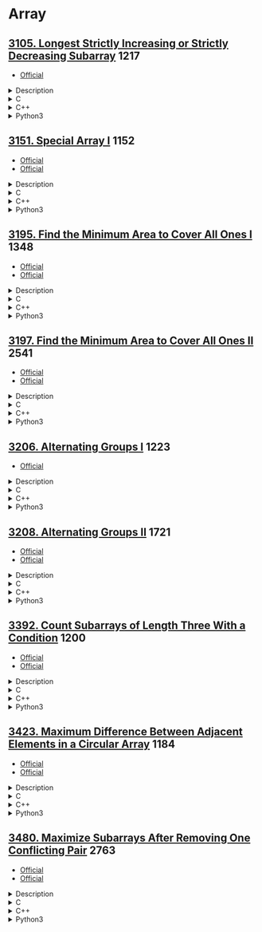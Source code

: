 # Array

## [3105. Longest Strictly Increasing or Strictly Decreasing Subarray](https://leetcode.com/problems/longest-strictly-increasing-or-strictly-decreasing-subarray/)  1217

- [Official](https://leetcode.com/problems/longest-strictly-increasing-or-strictly-decreasing-subarray/editorial/)

<details><summary>Description</summary>

```text
You are given an array of integers nums.
Return the length of the longest subarray of nums which is either strictly increasing or strictly decreasing.

Example 1:
Input: nums = [1,4,3,3,2]
Output: 2
Explanation:
The strictly increasing subarrays of nums are [1], [2], [3], [3], [4], and [1,4].
The strictly decreasing subarrays of nums are [1], [2], [3], [3], [4], [3,2], and [4,3].
Hence, we return 2.

Example 2:
Input: nums = [3,3,3,3]
Output: 1
Explanation:
The strictly increasing subarrays of nums are [3], [3], [3], and [3].
The strictly decreasing subarrays of nums are [3], [3], [3], and [3].
Hence, we return 1.

Example 3:
Input: nums = [3,2,1]
Output: 3
Explanation:
The strictly increasing subarrays of nums are [3], [2], and [1].
The strictly decreasing subarrays of nums are [3], [2], [1], [3,2], [2,1], and [3,2,1].
Hence, we return 3.

Constraints:
1 <= nums.length <= 50
1 <= nums[i] <= 50
```

</details>

<details><summary>C</summary>

```c
int longestMonotonicSubarray(int* nums, int numsSize) {
    int retVal = 1;

    int increasing = 1;
    int decreasing = 1;
    for (int i = 1; i < numsSize; ++i) {
        if (nums[i - 1] < nums[i]) {
            increasing += 1;
            decreasing = 1;
        } else if (nums[i - 1] > nums[i]) {
            decreasing += 1;
            increasing = 1;
        } else {
            increasing = 1;
            decreasing = 1;
        }
        retVal = fmax(retVal, fmax(increasing, decreasing));
    }

    return retVal;
}
```

</details>

<details><summary>C++</summary>

```c++
class Solution {
   public:
    int longestMonotonicSubarray(vector<int>& nums) {
        int retVal = 1;

        int numsSize = nums.size();

        int increasing = 1;
        int decreasing = 1;
        for (int i = 1; i < numsSize; ++i) {
            if (nums[i - 1] < nums[i]) {
                increasing += 1;
                decreasing = 1;
            } else if (nums[i - 1] > nums[i]) {
                decreasing += 1;
                increasing = 1;
            } else {
                increasing = 1;
                decreasing = 1;
            }
            retVal = max(retVal, max(increasing, decreasing));
        }

        return retVal;
    }
};
```

</details>

<details><summary>Python3</summary>

```python
class Solution:
    def longestMonotonicSubarray(self, nums: List[int]) -> int:
        retVal = 1

        numsSize = len(nums)

        increasing = 1
        decreasing = 1
        for i in range(1, numsSize):
            if (nums[i-1] < nums[i]):
                increasing += 1
                decreasing = 1
            elif (nums[i-1] > nums[i]):
                decreasing += 1
                increasing = 1
            else:
                increasing = 1
                decreasing = 1
            retVal = max(retVal, max(increasing, decreasing))

        return retVal
```

</details>

## [3151. Special Array I](https://leetcode.com/problems/special-array-i/)  1152

- [Official](https://leetcode.com/problems/special-array-i/editorial/)
- [Official](https://leetcode.cn/problems/special-array-i/solutions/2872838/te-shu-shu-zu-i-by-leetcode-solution-kpjn/)

<details><summary>Description</summary>

```text
An array is considered special if every pair of its adjacent elements contains two numbers with different parity.

You are given an array of integers nums. Return true if nums is a special array, otherwise, return false.

Example 1:
Input: nums = [1]
Output: true
Explanation:
There is only one element. So the answer is true.

Example 2:
Input: nums = [2,1,4]
Output: true
Explanation:
There is only two pairs: (2,1) and (1,4), and both of them contain numbers with different parity. So the answer is true.

Example 3:
Input: nums = [4,3,1,6]
Output: false
Explanation:
nums[1] and nums[2] are both odd. So the answer is false.

Constraints:
1 <= nums.length <= 100
1 <= nums[i] <= 100
```

<details><summary>Hint</summary>

```text
1. Try to check the parity of each element and its previous element.
```

</details>

</details>

<details><summary>C</summary>

```c
bool isArraySpecial(int* nums, int numsSize) {
    bool retVal = true;

    for (int i = 1; i < numsSize; ++i) {
        if (nums[i - 1] % 2 == nums[i] % 2) {
            retVal = false;
            break;
        }
    }

    return retVal;
}
```

</details>

<details><summary>C++</summary>

```c++
class Solution {
   public:
    bool isArraySpecial(vector<int>& nums) {
        bool retVal = true;

        int numsSize = nums.size();
        for (int i = 1; i < numsSize; ++i) {
            if (nums[i - 1] % 2 == nums[i] % 2) {
                retVal = false;
                break;
            }
        }

        return retVal;
    }
};
```

</details>

<details><summary>Python3</summary>

```python
class Solution:
    def isArraySpecial(self, nums: List[int]) -> bool:
        retVal = True

        numsSize = len(nums)
        for i in range(1, numsSize):
            if nums[i-1] % 2 == nums[i] % 2:
                retVal = False
                break

        return retVal
```

</details>

## [3195. Find the Minimum Area to Cover All Ones I](https://leetcode.com/problems/find-the-minimum-area-to-cover-all-ones-i/)  1348

- [Official](https://leetcode.com/problems/find-the-minimum-area-to-cover-all-ones-i/editorial/)
- [Official](https://leetcode.cn/problems/find-the-minimum-area-to-cover-all-ones-i/solutions/3751483/bao-han-suo-you-1-de-zui-xiao-ju-xing-mi-zty7/)

<details><summary>Description</summary>

```text
You are given a 2D binary array grid. Find a rectangle with horizontal and vertical sides with the smallest area,
such that all the 1's in grid lie inside this rectangle.

Return the minimum possible area of the rectangle.

Example 1:
Input: grid = [[0,1,0],[1,0,1]]
Output: 6
Explanation:
The smallest rectangle has a height of 2 and a width of 3, so it has an area of 2 * 3 = 6.

Example 2:
Input: grid = [[1,0],[0,0]]
Output: 1
Explanation:
The smallest rectangle has both height and width 1, so its area is 1 * 1 = 1.

Constraints:
1 <= grid.length, grid[i].length <= 1000
grid[i][j] is either 0 or 1.
The input is generated such that there is at least one 1 in grid.
```

<details><summary>Hint</summary>

```text
1. Find the minimum and maximum coordinates of a cell with a value of 1 in both directions.
```

</details>

</details>

<details><summary>C</summary>

```c
int minimumArea(int** grid, int gridSize, int* gridColSize) {
    int retVal = 0;

    int rowSize = gridSize;
    int colSize = gridColSize[0];

    int minRow = rowSize;
    int maxRow = 0;
    int minCol = colSize;
    int maxCol = 0;
    for (int x = 0; x < rowSize; x++) {
        for (int y = 0; y < colSize; y++) {
            if (grid[x][y] == 1) {
                minRow = fmin(minRow, x);
                maxRow = fmax(maxRow, x);
                minCol = fmin(minCol, y);
                maxCol = fmax(maxCol, y);
            }
        }
    }
    retVal = (maxRow - minRow + 1) * (maxCol - minCol + 1);

    return retVal;
}
```

</details>

<details><summary>C++</summary>

```c++
class Solution {
   public:
    int minimumArea(vector<vector<int>>& grid) {
        int retVal = 0;

        int gridSize = grid.size();
        int gridColSize = grid[0].size();

        int minRow = gridSize;
        int maxRow = 0;
        int minCol = gridColSize;
        int maxCol = 0;
        for (int x = 0; x < gridSize; x++) {
            for (int y = 0; y < gridColSize; y++) {
                if (grid[x][y] == 1) {
                    minRow = min(minRow, x);
                    maxRow = max(maxRow, x);
                    minCol = min(minCol, y);
                    maxCol = max(maxCol, y);
                }
            }
        }
        retVal = (maxRow - minRow + 1) * (maxCol - minCol + 1);

        return retVal;
    }
};
```

</details>

<details><summary>Python3</summary>

```python
class Solution:
    def minimumArea(self, grid: List[List[int]]) -> int:
        retVal = 0

        gridSize = len(grid)
        gridColSize = len(grid[0])

        minRow = gridSize
        maxRow = 0
        minCol = gridColSize
        maxCol = 0
        for x in range(gridSize):
            for y in range(gridColSize):
                if grid[x][y] == 1:
                    minRow = min(minRow, x)
                    maxRow = max(maxRow, x)
                    minCol = min(minCol, y)
                    maxCol = max(maxCol, y)

        retVal = (maxRow - minRow + 1) * (maxCol - minCol + 1)

        return retVal
```

</details>

## [3197. Find the Minimum Area to Cover All Ones II](https://leetcode.com/problems/find-the-minimum-area-to-cover-all-ones-ii/)  2541

- [Official](https://leetcode.com/problems/find-the-minimum-area-to-cover-all-ones-ii/editorial/)
- [Official](https://leetcode.cn/problems/find-the-minimum-area-to-cover-all-ones-ii/solutions/3756159/bao-han-suo-you-1-de-zui-xiao-ju-xing-mi-ioth/)

<details><summary>Description</summary>

```text
You are given a 2D binary array grid.
You need to find 3 non-overlapping rectangles having non-zero areas with horizontal and vertical sides
such that all the 1's in grid lie inside these rectangles.

Return the minimum possible sum of the area of these rectangles.

Note that the rectangles are allowed to touch.

Example 1:
Input: grid = [[1,0,1],[1,1,1]]
Output: 5
Explanation:
The 1's at (0, 0) and (1, 0) are covered by a rectangle of area 2.
The 1's at (0, 2) and (1, 2) are covered by a rectangle of area 2.
The 1 at (1, 1) is covered by a rectangle of area 1.

Example 2:
Input: grid = [[1,0,1,0],[0,1,0,1]]
Output: 5
Explanation:
The 1's at (0, 0) and (0, 2) are covered by a rectangle of area 3.
The 1 at (1, 1) is covered by a rectangle of area 1.
The 1 at (1, 3) is covered by a rectangle of area 1.

Constraints:
1 <= grid.length, grid[i].length <= 30
grid[i][j] is either 0 or 1.
The input is generated such that there are at least three 1's in grid.
```

<details><summary>Hint</summary>

```text
1. Consider covering using 2 rectangles. As the rectangles don’t overlap,
   one of the rectangles must either be vertically above or horizontally left to the other.
2. To find the minimum area, check all possible vertical and horizontal splits.
3. For 3 rectangles, extend the idea to first covering using one rectangle,
   and then try splitting leftover ones both horizontally and vertically.
```

</details>

</details>

<details><summary>C</summary>

```c
int minimumSum2(int** grid, int gridSize, int* gridColSize, int u, int d, int l, int r) {
    int min_i = gridSize, max_i = 0;
    int min_j = gridColSize[0], max_j = 0;
    for (int i = u; i <= d; i++) {
        for (int j = l; j <= r; j++) {
            if (grid[i][j] == 1) {
                min_i = fmin(min_i, i);
                min_j = fmin(min_j, j);
                max_i = fmax(max_i, i);
                max_j = fmax(max_j, j);
            }
        }
    }
    return min_i <= max_i ? (max_i - min_i + 1) * (max_j - min_j + 1) : INT_MAX / 3;
}
int solve(int** grid, int gridSize, int* gridColSize) {
    int retVal = 0;

    int rowSize = gridSize;
    int colSize = gridColSize[0];
    int x, y, z;
    retVal = rowSize * colSize;
    for (int i = 0; i + 1 < rowSize; i++) {
        for (int j = 0; j + 1 < colSize; j++) {
            x = minimumSum2(grid, rowSize, gridColSize, 0, i, 0, colSize - 1);
            y = minimumSum2(grid, rowSize, gridColSize, i + 1, rowSize - 1, 0, j);
            z = minimumSum2(grid, rowSize, gridColSize, i + 1, rowSize - 1, j + 1, colSize - 1);
            retVal = fmin(retVal, x + y + z);

            x = minimumSum2(grid, rowSize, gridColSize, 0, i, 0, j);
            y = minimumSum2(grid, rowSize, gridColSize, 0, i, j + 1, colSize - 1);
            z = minimumSum2(grid, rowSize, gridColSize, i + 1, rowSize - 1, 0, colSize - 1);
            retVal = fmin(retVal, x + y + z);
        }
    }
    for (int i = 0; i + 2 < rowSize; i++) {
        for (int j = i + 1; j + 1 < rowSize; j++) {
            x = minimumSum2(grid, rowSize, gridColSize, 0, i, 0, colSize - 1);
            y = minimumSum2(grid, rowSize, gridColSize, i + 1, j, 0, colSize - 1);
            z = minimumSum2(grid, rowSize, gridColSize, j + 1, rowSize - 1, 0, colSize - 1);
            retVal = fmin(retVal, x + y + z);
        }
    }

    return retVal;
}
int** rotate(int** grid, int gridSize, int* gridColSize, int* returnSize, int** returnColSizes) {
    int** pRetVal = NULL;

    int rowSize = gridSize;
    int colSize = gridColSize[0];

    (*returnSize) = 0;
    (*returnColSizes) = (int*)malloc(colSize * sizeof(int));
    if ((*returnColSizes) == NULL) {
        perror("malloc");
        return pRetVal;
    }
    pRetVal = (int**)malloc(colSize * sizeof(int*));
    if (pRetVal == NULL) {
        perror("malloc");
        free((*returnColSizes));
        (*returnColSizes) = NULL;
        return pRetVal;
    }
    for (int i = 0; i < colSize; i++) {
        pRetVal[i] = (int*)malloc(rowSize * sizeof(int));
        if (pRetVal[i] == NULL) {
            perror("malloc");
            for (int j = 0; j < i; j++) {
                free(pRetVal[j]);
                pRetVal[j] = NULL;
            }
            free((*returnColSizes));
            (*returnColSizes) = NULL;
            free(pRetVal);
            pRetVal = NULL;
            return pRetVal;
        }
        (*returnColSizes)[i] = rowSize;
    }

    for (int i = 0; i < rowSize; i++) {
        for (int j = 0; j < colSize; j++) {
            pRetVal[colSize - j - 1][i] = grid[i][j];
        }
    }
    (*returnSize) = colSize;

    return pRetVal;
}
int minimumSum(int** grid, int gridSize, int* gridColSize) {
    int retVal = 0;

    int rotateGridSize = 0;
    int* rotateGridColSizes = NULL;
    int** rotateGrid = rotate(grid, gridSize, gridColSize, &rotateGridSize, &rotateGridColSizes);
    if (rotateGrid != NULL) {
        retVal = fmin(solve(grid, gridSize, gridColSize), solve(rotateGrid, rotateGridSize, rotateGridColSizes));
    }

    //
    for (int i = 0; i < rotateGridSize; i++) {
        free(rotateGrid[i]);
        rotateGrid[i] = NULL;
    }
    free(rotateGrid);
    rotateGrid = NULL;
    free(rotateGridColSizes);
    rotateGridColSizes = NULL;

    return retVal;
}
```

</details>

<details><summary>C++</summary>

```c++
class Solution {
   private:
    int minimumSum2(vector<vector<int>> &grid, int u, int d, int l, int r) {
        int retVal = 0;

        int minRow = grid.size();
        int maxRow = 0;
        int minCol = grid[0].size();
        int maxCol = 0;
        for (int i = u; i <= d; i++) {
            for (int j = l; j <= r; j++) {
                if (grid[i][j] == 1) {
                    minRow = min(minRow, i);
                    minCol = min(minCol, j);
                    maxRow = max(maxRow, i);
                    maxCol = max(maxCol, j);
                }
            }
        }
        retVal = numeric_limits<int>::max() / 3;
        if (minRow <= maxRow) {
            retVal = (maxRow - minRow + 1) * (maxCol - minCol + 1);
        }

        return retVal;
    }
    int solve(vector<vector<int>> &grid) {
        int retVal = 0;

        int gridSize = grid.size();
        int gridColSize = grid[0].size();

        int x, y, z;
        retVal = gridSize * gridColSize;
        for (int i = 0; i + 1 < gridSize; i++) {
            for (int j = 0; j + 1 < gridColSize; j++) {
                x = minimumSum2(grid, 0, i, 0, gridColSize - 1);
                y = minimumSum2(grid, i + 1, gridSize - 1, 0, j);
                z = minimumSum2(grid, i + 1, gridSize - 1, j + 1, gridColSize - 1);
                retVal = min(retVal, x + y + z);

                x = minimumSum2(grid, 0, i, 0, j);
                y = minimumSum2(grid, 0, i, j + 1, gridColSize - 1);
                z = minimumSum2(grid, i + 1, gridSize - 1, 0, gridColSize - 1);
                retVal = min(retVal, x + y + z);
            }
        }

        for (int i = 0; i + 2 < gridSize; i++) {
            for (int j = i + 1; j + 1 < gridSize; j++) {
                x = minimumSum2(grid, 0, i, 0, gridColSize - 1);
                y = minimumSum2(grid, i + 1, j, 0, gridColSize - 1);
                z = minimumSum2(grid, j + 1, gridSize - 1, 0, gridColSize - 1);
                retVal = min(retVal, x + y + z);
            }
        }

        return retVal;
    }
    vector<vector<int>> rotate(vector<vector<int>> &grid) {
        vector<vector<int>> retVal;

        int gridSize = grid.size();
        int gridColSize = grid[0].size();
        retVal.resize(gridColSize, vector<int>(gridSize));
        for (int i = 0; i < gridSize; i++) {
            for (int j = 0; j < gridColSize; j++) {
                retVal[gridColSize - j - 1][i] = grid[i][j];
            }
        }

        return retVal;
    }

   public:
    int minimumSum(vector<vector<int>> &grid) {
        int retVal = 0;

        auto rotateGrid = rotate(grid);
        retVal = min(solve(grid), solve(rotateGrid));

        return retVal;
    }
};
```

</details>

<details><summary>Python3</summary>

```python
class Solution:
    def minimumSum2(self, grid: List[List[int]], u: int, d: int, l: int, r: int) -> int:
        retVal = 0

        minRow = len(grid)
        maxRow = 0
        minCol = len(grid[0])
        maxCol = 0
        for i in range(u, d + 1):
            for j in range(l, r + 1):
                if grid[i][j] == 1:
                    minRow = min(minRow, i)
                    minCol = min(minCol, j)
                    maxRow = max(maxRow, i)
                    maxCol = max(maxCol, j)

        retVal = ((maxRow - minRow + 1) * (maxCol - minCol + 1) if minRow <= maxRow else sys.maxsize // 3)

        return retVal

    def rotate(self, grid: List[List[int]]) -> List[List[int]]:
        retVal = []

        gridSize = len(grid)
        gridColSize = len(grid[0]) if gridSize > 0 else 0

        retVal = [[0] * gridSize for _ in range(gridColSize)]
        for i in range(gridSize):
            for j in range(gridColSize):
                retVal[gridColSize - j - 1][i] = grid[i][j]

        return retVal

    def solve(self, grid: List[List[int]]) -> int:
        retVal = 0

        gridSize = len(grid)
        gridColSize = len(grid[0]) if gridSize > 0 else 0
        retVal = gridSize * gridColSize

        for i in range(gridSize - 1):
            for j in range(gridColSize - 1):
                x = self.minimumSum2(grid, 0, i, 0, gridColSize - 1)
                y = self.minimumSum2(grid, i + 1, gridSize - 1, 0, j)
                z = self.minimumSum2(grid, i + 1, gridSize - 1, j + 1, gridColSize - 1)
                retVal = min(retVal, x + y + z)

                x = self.minimumSum2(grid, 0, i, 0, j)
                y = self.minimumSum2(grid, 0, i, j + 1, gridColSize - 1)
                z = self.minimumSum2(grid, i + 1, gridSize - 1, 0, gridColSize - 1)
                retVal = min(retVal, x + y + z)

        for i in range(gridSize - 2):
            for j in range(i + 1, gridSize - 1):
                x = self.minimumSum2(grid, 0, i, 0, gridColSize - 1)
                y = self.minimumSum2(grid, i + 1, j, 0, gridColSize - 1)
                z = self.minimumSum2(grid, j + 1, gridSize - 1, 0, gridColSize - 1)
                retVal = min(retVal, x + y + z)

        return retVal

    def minimumSum(self, grid: List[List[int]]) -> int:
        retVal = 0

        rotateGrid = self.rotate(grid)
        retVal = min(self.solve(grid), self.solve(rotateGrid))

        return retVal
```

</details>

## [3206. Alternating Groups I](https://leetcode.com/problems/alternating-groups-i/)  1223

- [Official](https://leetcode.cn/problems/alternating-groups-i/)

<details><summary>Description</summary>

```text
There is a circle of red and blue tiles. You are given an array of integers colors.
The color of tile i is represented by colors[i]:
- colors[i] == 0 means that tile i is red.
- colors[i] == 1 means that tile i is blue.

Every 3 contiguous tiles in the circle with alternating colors
(the middle tile has a different color from its left and right tiles) is called an alternating group.

Return the number of alternating groups.

Note that since colors represents a circle, the first and the last tiles are considered to be next to each other.

Example 1:
Input: colors = [1,1,1]
Output: 0

Example 2:
Input: colors = [0,1,0,0,1]
Output: 3

Constraints:
3 <= colors.length <= 100
0 <= colors[i] <= 1
```

<details><summary>Hint</summary>

```text
1. For each tile, check that the previous and the next tile have different colors from that tile or not.
```

</details>

</details>

<details><summary>C</summary>

```c
int numberOfAlternatingGroups(int* colors, int colorsSize) {
    int retVal = 0;

    for (int i = 0; i < colorsSize; ++i) {
        if (colors[i] == colors[(i - 1 + colorsSize) % colorsSize]) {
            continue;
        } else if (colors[i] == colors[(i + 1) % colorsSize]) {
            continue;
        }
        retVal++;
    }

    return retVal;
}
```

</details>

<details><summary>C++</summary>

```c++
class Solution {
   public:
    int numberOfAlternatingGroups(vector<int>& colors) {
        int retVal = 0;

        int colorsSize = colors.size();
        for (int i = 0; i < colorsSize; ++i) {
            if (colors[i] == colors[(i - 1 + colorsSize) % colorsSize]) {
                continue;
            } else if (colors[i] == colors[(i + 1) % colorsSize]) {
                continue;
            }
            retVal++;
        }

        return retVal;
    }
};
```

</details>

<details><summary>Python3</summary>

```python
class Solution:
    def numberOfAlternatingGroups(self, colors: List[int]) -> int:
        retVal = 0

        colorsSize = len(colors)
        for i in range(colorsSize):
            if colors[i] == colors[(i-1+colorsSize) % colorsSize]:
                continue
            elif colors[i] == colors[(i+1) % colorsSize]:
                continue
            retVal += 1

        return retVal
```

</details>

## [3208. Alternating Groups II](https://leetcode.com/problems/alternating-groups-ii/)  1721

- [Official](https://leetcode.com/problems/alternating-groups-ii/editorial/)
- [Official](https://leetcode.cn/problems/alternating-groups-ii/solutions/2986846/jiao-ti-zu-ii-by-leetcode-solution-7912/)

<details><summary>Description</summary>

```text
There is a circle of red and blue tiles. You are given an array of integers colors and an integer k.
The color of tile i is represented by colors[i]:
- colors[i] == 0 means that tile i is red.
- colors[i] == 1 means that tile i is blue.

An alternating group is every k contiguous tiles in the circle with alternating colors
(each tile in the group except the first and last one has a different color from its left and right tiles).

Return the number of alternating groups.

Note that since colors represents a circle, the first and the last tiles are considered to be next to each other.

Example 1:
Input: colors = [0,1,0,1,0], k = 3
Output: 3

Example 2:
Input: colors = [0,1,0,0,1,0,1], k = 6
Output: 2

Example 3:
Input: colors = [1,1,0,1], k = 4
Output: 0

Constraints:
3 <= colors.length <= 10^5
0 <= colors[i] <= 1
3 <= k <= colors.length
```

<details><summary>Hint</summary>

```text
1. Try to find a tile that has the same color as its next tile (if it exists).
2. Then try to find maximal alternating groups by starting a single for loop from that tile.
```

</details>

</details>

<details><summary>C</summary>

```c
int numberOfAlternatingGroups(int* colors, int colorsSize, int k) {
    int retVal = 0;

    int index;
    int alternatingElementsCount = 1;
    int lastColor = colors[0];
    for (int i = 1; i < colorsSize + k - 1; i++) {
        index = i % colorsSize;

        // Check if current color is the same as last color
        if (colors[index] == lastColor) {
            // Pattern breaks, reset sequence length
            alternatingElementsCount = 1;
            lastColor = colors[index];
            continue;
        }

        // Extend alternating sequence
        alternatingElementsCount += 1;

        // If sequence length reaches at least k, count it
        if (alternatingElementsCount >= k) {
            retVal++;
        }

        lastColor = colors[index];
    }

    return retVal;
}
```

</details>

<details><summary>C++</summary>

```c++
class Solution {
   public:
    int numberOfAlternatingGroups(vector<int>& colors, int k) {
        int retVal = 0;

        int colorsSize = colors.size();
        int alternatingElementsCount = 1;
        int lastColor = colors[0];
        for (int i = 1; i < colorsSize + k - 1; i++) {
            int index = i % colorsSize;

            // Check if current color is the same as last color
            if (colors[index] == lastColor) {
                // Pattern breaks, reset sequence length
                alternatingElementsCount = 1;
                lastColor = colors[index];
                continue;
            }

            // Extend alternating sequence
            alternatingElementsCount += 1;

            // If sequence length reaches at least k, count it
            if (alternatingElementsCount >= k) {
                retVal++;
            }

            lastColor = colors[index];
        }

        return retVal;
    }
};
```

</details>

<details><summary>Python3</summary>

```python
class Solution:
    def numberOfAlternatingGroups(self, colors: List[int], k: int) -> int:
        retVal = 0

        colorsSize = len(colors)
        alternatingElementsCount = 1
        lastColor = colors[0]
        for i in range(1, colorsSize + k - 1):
            index = i % colorsSize

            # Check if current color is the same as the last color
            if colors[index] == lastColor:
                # Pattern breaks, reset sequence length
                alternatingElementsCount = 1
                lastColor = colors[index]
                continue

            # Extend sequence
            alternatingElementsCount += 1

            # If sequence length reaches at least k, count it
            if alternatingElementsCount >= k:
                retVal += 1

            lastColor = colors[index]

        return retVal
```

</details>

## [3392. Count Subarrays of Length Three With a Condition](https://leetcode.com/problems/count-subarrays-of-length-three-with-a-condition/)  1200

- [Official](https://leetcode.com/problems/count-subarrays-of-length-three-with-a-condition/editorial/)
- [Official](https://leetcode.cn/problems/count-subarrays-of-length-three-with-a-condition/solutions/3651614/tong-ji-fu-he-tiao-jian-chang-du-wei-3-d-t7rt/)

<details><summary>Description</summary>

```text
Given an integer array nums, return the number of subarrays of length 3
such that the sum of the first and third numbers equals exactly half of the second number.

Example 1:
Input: nums = [1,2,1,4,1]
Output: 1
Explanation:
Only the subarray [1,4,1] contains exactly 3 elements
where the sum of the first and third numbers equals half the middle number.

Example 2:
Input: nums = [1,1,1]
Output: 0
Explanation:
[1,1,1] is the only subarray of length 3. However, its first and third numbers do not add to half the middle number.

Constraints:
3 <= nums.length <= 100
-100 <= nums[i] <= 100
```

<details><summary>Hint</summary>

```text
1. The constraints are small. Consider checking every subarray.
```

</details>

</details>

<details><summary>C</summary>

```c
int countSubarrays(int* nums, int numsSize) {
    int retVal = 0;

    for (int i = 0; i < numsSize - 2; ++i) {
        if (2 * (nums[i] + nums[i + 2]) == nums[i + 1]) {
            retVal++;
        }
    }

    return retVal;
}
```

</details>

<details><summary>C++</summary>

```c++
class Solution {
   public:
    int countSubarrays(vector<int>& nums) {
        int retVal = 0;

        int numsSize = nums.size();
        for (int i = 0; i < numsSize - 2; ++i) {
            if (2 * (nums[i] + nums[i + 2]) == nums[i + 1]) {
                retVal++;
            }
        }

        return retVal;
    }
};
```

</details>

<details><summary>Python3</summary>

```python
class Solution:
    def countSubarrays(self, nums: List[int]) -> int:
        retVal = 0

        numsSize = len(nums)
        for i in range(numsSize-2):
            if 2 * (nums[i] + nums[i+2]) == nums[i+1]:
                retVal += 1

        return retVal
```

</details>

## [3423. Maximum Difference Between Adjacent Elements in a Circular Array](https://leetcode.com/problems/maximum-difference-between-adjacent-elements-in-a-circular-array/)  1184

- [Official](https://leetcode.com/problems/maximum-difference-between-adjacent-elements-in-a-circular-array/editorial/)
- [Official](https://leetcode.cn/problems/maximum-difference-between-adjacent-elements-in-a-circular-array/solutions/3692736/xun-huan-shu-zu-zhong-xiang-lin-yuan-su-q5nq3/)

<details><summary>Description</summary>

```text
Given a circular array nums, find the maximum absolute difference between adjacent elements.

Note: In a circular array, the first and last elements are adjacent.

Example 1:
Input: nums = [1,2,4]
Output: 3
Explanation:
Because nums is circular, nums[0] and nums[2] are adjacent. They have the maximum absolute difference of |4 - 1| = 3.

Example 2:
Input: nums = [-5,-10,-5]
Output: 5
Explanation:
The adjacent elements nums[0] and nums[1] have the maximum absolute difference of |-5 - (-10)| = 5.

Constraints:
2 <= nums.length <= 100
-100 <= nums[i] <= 100
```

<details><summary>Hint</summary>

```text
1. Traverse from the second element to the last element and check the difference of every adjacent pair.
2. The edge case is to check the difference between the first and last elements.
```

</details>

</details>

<details><summary>C</summary>

```c
int maxAdjacentDistance(int* nums, int numsSize) {
    int retVal = 0;

    retVal = fmax(retVal, abs(nums[0] - nums[numsSize - 1]));
    for (int i = 1; i < numsSize; ++i) {
        retVal = fmax(retVal, abs(nums[i] - nums[i - 1]));
    }

    return retVal;
}
```

</details>

<details><summary>C++</summary>

```c++
class Solution {
   public:
    int maxAdjacentDistance(vector<int>& nums) {
        int retVal = 0;

        int numsSize = nums.size();
        retVal = max(retVal, abs(nums[0] - nums[numsSize - 1]));
        for (int i = 1; i < numsSize; ++i) {
            retVal = max(retVal, abs(nums[i] - nums[i - 1]));
        }

        return retVal;
    }
};
```

</details>

<details><summary>Python3</summary>

```python
class Solution:
    def maxAdjacentDistance(self, nums: List[int]) -> int:
        retVal = 0

        numsSize = len(nums)
        retVal = max(retVal, abs(nums[0] - nums[numsSize-1]))
        for i in range(1, numsSize):
            retVal = max(retVal, abs(nums[i] - nums[i-1]))

        return retVal
```

</details>

## [3480. Maximize Subarrays After Removing One Conflicting Pair](https://leetcode.com/problems/maximize-subarrays-after-removing-one-conflicting-pair/)  2763

- [Official](https://leetcode.com/problems/maximize-subarrays-after-removing-one-conflicting-pair/editorial/)
- [Official](https://leetcode.cn/problems/maximize-subarrays-after-removing-one-conflicting-pair/solutions/3730080/shan-chu-yi-ge-chong-tu-dui-hou-zui-da-z-lquv/)

<details><summary>Description</summary>

```text
You are given an integer n which represents an array nums containing the numbers from 1 to n in order.
Additionally, you are given a 2D array conflictingPairs,
where conflictingPairs[i] = [a, b] indicates that a and b form a conflicting pair.

Remove exactly one element from conflictingPairs.
Afterward, count the number of non-empty subarrays of nums
which do not contain both a and b for any remaining conflicting pair [a, b].

Return the maximum number of subarrays possible after removing exactly one conflicting pair.

Example 1:
Input: n = 4, conflictingPairs = [[2,3],[1,4]]
Output: 9
Explanation:
Remove [2, 3] from conflictingPairs. Now, conflictingPairs = [[1, 4]].
There are 9 subarrays in nums where [1, 4] do not appear together.
They are [1], [2], [3], [4], [1, 2], [2, 3], [3, 4], [1, 2, 3] and [2, 3, 4].
The maximum number of subarrays we can achieve after removing one element from conflictingPairs is 9.

Example 2:
Input: n = 5, conflictingPairs = [[1,2],[2,5],[3,5]]
Output: 12
Explanation:
Remove [1, 2] from conflictingPairs. Now, conflictingPairs = [[2, 5], [3, 5]].
There are 12 subarrays in nums where [2, 5] and [3, 5] do not appear together.
The maximum number of subarrays we can achieve after removing one element from conflictingPairs is 12.

Constraints:
2 <= n <= 10^5
1 <= conflictingPairs.length <= 2 * n
conflictingPairs[i].length == 2
1 <= conflictingPairs[i][j] <= n
conflictingPairs[i][0] != conflictingPairs[i][1]
```

<details><summary>Hint</summary>

```text
1. Let f[i] (where i = 1, 2, 3, ..., n) be the end index of the longest valid subarray (without any conflicting pair)
   starting at index i.
2. The answer is: sigma(f[i] - i + 1) for i in [1..n], which simplifies to: sigma(f[i]) - n * (n + 1) / 2 + n.
3. Focus on maintaining f[i].
4. If we have a conflicting pair (x, y) with x < y:
   1. Sort the conflicting pairs by y values in non-increasing order.
   2. Update each prefix of the f array accordingly.
5. Use a segment tree or another suitable data structure to maintain the range update and sum query efficiently.
```

</details>

</details>

<details><summary>C</summary>

```c
long long maxSubarrays(int n, int **conflictingPairs, int conflictingPairsSize, int *conflictingPairsColSize) {
    long long retVal = 0;

    int *bMin1 = (int *)malloc((n + 1) * sizeof(int));
    if (bMin1 == NULL) {
        perror("malloc");
        return retVal;
    }
    int *bMin2 = (int *)malloc((n + 1) * sizeof(int));
    if (bMin2 == NULL) {
        perror("malloc");
        free(bMin1);
        return retVal;
    }
    for (int i = 0; i <= n; i++) {
        bMin1[i] = INT_MAX;
        bMin2[i] = INT_MAX;
    }
    int a, b;
    for (int i = 0; i < conflictingPairsSize; i++) {
        a = fmin(conflictingPairs[i][0], conflictingPairs[i][1]);
        b = fmax(conflictingPairs[i][0], conflictingPairs[i][1]);
        if (bMin1[a] > b) {
            bMin2[a] = bMin1[a];
            bMin1[a] = b;
        } else if (bMin2[a] > b) {
            bMin2[a] = b;
        }
    }

    long long *delCount = (long long *)calloc(n + 1, sizeof(long long));
    if (delCount == NULL) {
        perror("malloc");
        free(bMin1);
        free(bMin2);
        return retVal;
    }
    int ib1 = n;
    int b2 = INT_MAX;
    for (int i = n; i >= 1; i--) {
        if (bMin1[ib1] > bMin1[i]) {
            b2 = fmin(b2, bMin1[ib1]);
            ib1 = i;
        } else {
            b2 = fmin(b2, bMin1[i]);
        }
        retVal += (fmin(bMin1[ib1], n + 1) - i);
        delCount[ib1] += (fmin(fmin(b2, bMin2[ib1]), n + 1) - fmin(bMin1[ib1], n + 1));
    }
    long long max = 0;
    for (int i = 0; i <= n; i++) {
        if (delCount[i] > max) {
            max = delCount[i];
        }
    }
    retVal += max;

    //
    free(bMin1);
    free(bMin2);
    free(delCount);

    return retVal;
}
```

</details>

<details><summary>C++</summary>

```c++
class Solution {
   public:
    long long maxSubarrays(int n, vector<vector<int>>& conflictingPairs) {
        long long retVal = 0;

        vector<int> bMin1(n + 1, numeric_limits<int>::max());
        vector<int> bMin2(n + 1, numeric_limits<int>::max());
        for (const auto& pair : conflictingPairs) {
            int a = min(pair[0], pair[1]);
            int b = max(pair[0], pair[1]);
            if (bMin1[a] > b) {
                bMin2[a] = bMin1[a];
                bMin1[a] = b;
            } else if (bMin2[a] > b) {
                bMin2[a] = b;
            }
        }

        int ib1 = n;
        int b2 = numeric_limits<int>::max();
        vector<long long> delCount(n + 1, 0);
        for (int i = n; i >= 1; i--) {
            if (bMin1[ib1] > bMin1[i]) {
                b2 = min(b2, bMin1[ib1]);
                ib1 = i;
            } else {
                b2 = min(b2, bMin1[i]);
            }
            retVal += (min(bMin1[ib1], n + 1) - i);
            delCount[ib1] += (min(min(b2, bMin2[ib1]), n + 1) - min(bMin1[ib1], n + 1));
        }
        retVal += *max_element(delCount.begin(), delCount.end());

        return retVal;
    }
};
```

</details>

<details><summary>Python3</summary>

```python
class Solution:
    def maxSubarrays(self, n: int, conflictingPairs: List[List[int]]) -> int:
        retVal = 0

        bMin1 = [2**31 - 1] * (n + 1)
        bMin2 = [2**31 - 1] * (n + 1)
        for pair in conflictingPairs:
            a = min(pair[0], pair[1])
            b = max(pair[0], pair[1])
            if bMin1[a] > b:
                bMin2[a] = bMin1[a]
                bMin1[a] = b
            elif bMin2[a] > b:
                bMin2[a] = b

        ib1 = n
        b2 = 0x3FFFFFFF
        delCount = [0] * (n + 1)
        for i in range(n, 0, -1):
            if bMin1[ib1] > bMin1[i]:
                b2 = min(b2, bMin1[ib1])
                ib1 = i
            else:
                b2 = min(b2, bMin1[i])
            retVal += min(bMin1[ib1], n + 1) - i
            delCount[ib1] += (min(min(b2, bMin2[ib1]), n + 1) - min(bMin1[ib1], n + 1))
        retVal += max(delCount)

        return retVal
```

</details>
